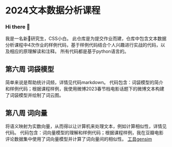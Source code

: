 # 2024文本数据分析课程
### Hi there 👋
我是一名新🚢研究生，CSS小白。
此仓库是为提交作业而建，仓库中包含文本数据分析课程中4次作业的样例代码，基于样例代码结合个人兴趣进行实战的代码，以及相应的原理解读和注释。
所有代码都是基于python语言的。

## 第六周 词袋模型
简单来说是帮助统计词频，详情见代码markdown。
代码包含：词袋模型的简介和样例代码；根据课程样例，我使用微博2023春节档电影话题下的微博文本构建了词袋模型并绘制了词云图。

## 第八周 词向量
将语义映射为实数向量，从而得以让计算机来处理文本，例如计算相似性，详情见代码。
代码包含：词向量模型的理解和样例代码；根据课程样例，我在豆瓣电影评论数据集中使用了词向量模型并计算了词向量间的相似性。
[工具gensim](https://radimrehurek.com/gensim/models/word2vec.html)
